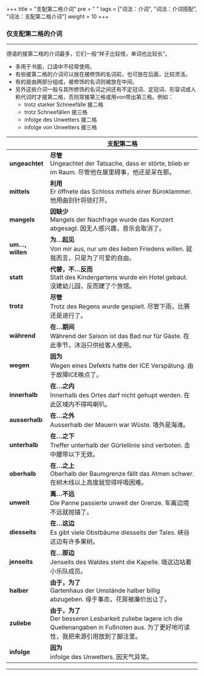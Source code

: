 +++
title = "支配第二格介词"
pre = "<i class='fas fa-arrow-circle-right'></i> "
tags = ["词法：介词", "词法：介词搭配", "词法：支配第二格介词"]
weight = 10
+++

### 仅支配第二格的介词

---

德语的接第二格的介词最多，它们一般“样子比较怪，单词也比较长”。

- 多用于书面，口语中不经常使用。
- 有些接第二格的介词可以放在被修饰的名词前，也可放在后面，比较灵活。
- 有的是由两部分组成，被修饰的名词则被放在中间。
- 另外这些介词一般与其所修饰的名词之间还有不定冠词、定冠词、形容词或人称代词时才接第二格，否则常接第三格或用von带出第三格。例如：
  - trotz starker Schneefälle 接二格
  - trotz Schneefällen 接三格
  - infolge des Unwetters 接二格
  - infolge von Unwetters 接三格

|                 | 支配第二格                                                                                                                                     |
| --------------- | ---------------------------------------------------------------------------------------------------------------------------------------------- |
| **ungeachtet**  | **尽管**</br>Ungeachtet der Tatsache, dass er störte, blieb er im Raum. 尽管他在屋里碍事，他还是呆在那。                                       |
| **mittels**     | **利用**</br>Er öffnete das Schloss mittels einer Büroklammer. 他用曲别针将锁打开。                                                            |
| **mangels**     | **因缺少**</br>Mangels der Nachfrage wurde das Konzert abgesagt. 因无人感兴趣，音乐会取消了。                                                  |
| **um…, willen** | **为…起见**</br>Von mir aus, nur um des lieben Friedens willen. 就我而言，只是为了可爱的自由。                                                 |
| **statt**       | **代替，不…反而**</br>Statt des Kindergartens wurde ein Hotel gebaut. 没建幼儿园，反而建了个旅馆。                                             |
| **trotz**       | **尽管**</br>Trotz des Regens wurde gespielt. 尽管下雨，比赛还是进行了。                                                                       |
| **während**     | **在…期间**</br>Während der Saison ist das Bad nur für Gäste. 在此季节，沐浴只供给客人使用。                                                   |
| **wegen**       | **因为**</br>Wegen eines Defekts hatte der ICE Verspätung. 由于故障ICE晚点了。                                                                 |
| **innerhalb**   | **在…之内**</br>Innerhalb des Ortes darf nicht gehupt werden. 在此区域内不得鸣喇叭。                                                           |
| **ausserhalb**  | **在…之外**</br>Ausserhalb der Mauern war Wüste. 墙外是海滩。                                                                                  |
| **unterhalb**   | **在…之下**</br>Treffer unterhalb der Gürtellinie sind verboten. 击中腰带以下无效。                                                            |
| **oberhalb**    | **在…之上**</br>Oberhalb der Baumgrenze fällt das Atmen schwer. 在树木线以上高度就觉得呼吸困难。                                               |
| **unweit**      | **离…不远**</br>Die Panne passierte unweit der Grenze. 车离边境不远就抛锚了。                                                                  |
| **diesseits**   | **在…这边**</br>Es gibt viele Obstbäume diesseits der Tales. 峡谷这边有许多果树。                                                              |
| **jenseits**    | **在…那边**</br>Jenseits des Waldes steht die Kapelle. 墙这边站着小乐队成员。                                                                  |
| **halber**      | **由于，为了**</br>Gartenhaus der Umstände halber billig abzugeben. 缘于事态，花房被廉价出让了。                                               |
| **zuliebe**     | **由于，为了**</br>Der besseren Lesbarkeit zuliebe lagere ich die Quellenangaben in Fußnoten aus. 为了更好地可读性，我把来源引用放到了脚注里。 |
| **infolge**     | **因为**</br>infolge des Unwetters. 因天气异常。                                                                                               |

---

<center><i class="fas fa-bookmark"></i></center>
